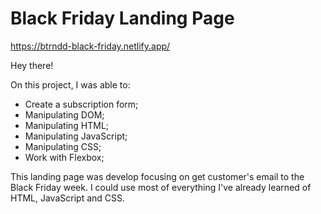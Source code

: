 # Black Friday Landing Page

https://btrndd-black-friday.netlify.app/

Hey there!

On this project, I was able to:

- Create a subscription form;
- Manipulating DOM;
- Manipulating HTML;
- Manipulating JavaScript;
- Manipulating CSS;
- Work with Flexbox;

This landing page was develop focusing on get customer's email to the Black Friday week. I could use most of everything I've already learned of HTML, JavaScript and CSS.
